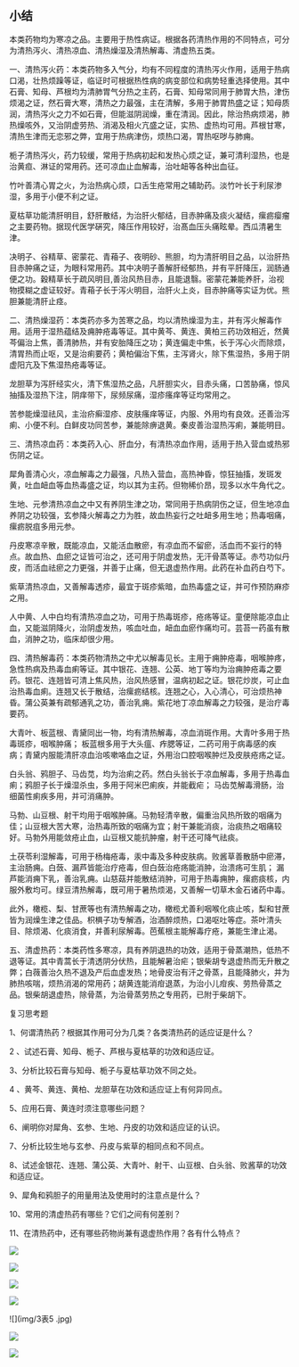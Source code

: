 ## 小结

本类药物均为寒凉之品。主要用于热性病证。根据各药清热作用的不同特点，可分为清热泻火、清热凉血、清热燥湿及清热解毒、清虚热五类。

一、清热泻火药：本类药物多入气分，均有不同程度的清热泻火作用，适用于热病口渴，壮热烦躁等证，临证时可根据热性病的病变部位和病势轻重选择使用。其中石膏、知母、芦根均为清肺胃气分热之主药，石膏、知母常同用于肺胃大热，津伤烦渴之证，然石膏大寒，清热之力最强，主在清解，多用于肺胃热盛之证；知母质润，清热泻火之力不如石膏，但能滋阴润燥，重在清润。因此，除治热病烦渴，肺热燥咳外，又治阴虚劳热、消渴及相火亢盛之证，实热、虚热均可用。芦根甘寒，清热生津而无恋邪之弊，宜用于热病津伤，烦热口渴，胃热呕哕与肺痈。

栀子清热泻火，药力较缓，常用于热病初起和发热心烦之证，兼可清利湿热，也是治黄疸、淋证的常用药。还可凉血止血解毒，治吐衄等各种出血征。

竹叶善清心胃之火，为治热病心烦，口舌生疮常用之辅助药。淡竹叶长于利尿渗湿，多用于小便不利之证。

夏枯草功能清肝明目，舒肝散结，为治肝火郁结，目赤肿痛及痰火凝结，瘰疬瘿瘤之主要药物。据现代医学硏究，降压作用较好，治髙血压头痛眩晕。西瓜清暑生津。

决明子、谷精草、密蒙花、青葙子、夜明砂、熊胆，均为清肝明目之品，以治肝热目赤肿痛之证，为眼科常用药。其中决明子善解肝经郁热，并有平肝降压，润肠通便之功。穀精草长于疏风明目,善治风热目赤，且能退翳。密蒙花兼能养肝，治视物摸糊之虚证较好。青葙子长于泻火明目，治肝火上炎，目赤肿痛等实证为优。熊胆兼能清肝止痉。

二、清热燥湿药：本类药亦多为苦寒之品，均以清热燥湿为主，并有泻火解毒作用。适用于湿热蕴结及痈肿疮毒等证。其中黄芩、黄连、黄柏三药功效相近，然黄芩偏治上焦，善清肺热，并有安胎降压之功；黄连偏走中焦，长于泻心火而除烦，清胃热而止呕，又是治痢要药；黄柏偏治下焦，主泻肾火，除下焦湿热，多用于阴虚阳亢及下焦湿热疮毒等证。	

龙胆草为泻肝经实火，清下焦湿热之品，凡肝胆实火，目赤头痛，口苦胁痛，惊风抽搐及湿热下注，阴痒带下，尿频尿痛，湿疹瘙痒等证均常用之。

苦参能燥湿祛风，主治疥癣湿疹、皮肤瘙痒等证，内服、外用均有良效。还善治泻痢、小便不利。白鲜皮功同苦参，兼能除痹退黄。秦皮善治湿热泻痢，兼能明目。 

 三、清热凉血药：本类药入心、肝血分，有清热凉血作用，适用于热入营血或热邪伤阴之证。

犀角善清心火，凉血解毒之力最强，凡热入营血，高热神昏，惊狂抽搐，发斑发黄，吐血衄血等血热毒盛之证，均以其为主药。但物稀价昂，现多以水牛角代之。

生地、元参清热凉血之中又有养阴生津之功，常同用于热病阴伤之证，但生地凉血养阴之功较强，玄参降火解毒之力为胜，故血热妄行之吐衄多用生地；热毒咽痛，瘰疬脱疽多用元参。

丹皮寒凉辛散，既能凉血，又能活血散瘀，有凉血而不留瘀，活血而不妄行的特点。故血热、血瘀之证皆可治之，还可用于阴虚发热，无汗骨蒸等证。赤芍功似丹皮，而活血祛瘀之力更强，并善于止痛，但无退虚热作用。此药在补血药白芍下。

紫草清热凉血，又善解毒透疹，最宜于斑疹紫暗，血热毒盛之证，并可作预防麻疹之用。

人中黄、人中白均有清热凉血之功，可用于热毒斑疹，疮疡等证。童便除能凉血止血，又能滋阴降火，治阴虚发热，咳血吐血，衄血血瘀作痛均可。芸苔一药虽有散血，消肿之功，临床却很少用。	

四、清热解毒药：本类药物清热之中尤以解毒见长。主用于痈肿疮毒，咽喉肿疼，急性热病及热毒血痢等证。其中银花、连翘、公英、地丁等均为治痈肿疮毒之要药。银花、连翘皆可清上焦风热，治风热感冒，温病初起之证。银花炒炭，可止血治热毒血痢。连翘又长于散结，治瘰疬结核。连翘之心，入心清心，可治烦热神昏。蒲公英兼有疏郁通乳之功，善治乳痈。紫花地丁凉血解毒之力较强，是治疔毒要药。

大青叶、板蓝根、青黛同出一物，均有清热解毒，凉血消斑作用。大青叶多用于热毒斑疹，咽喉肿痛； 板蓝根多用于大头瘟、痄腮等证，二药可用于病毒感的疾病；青黛内服能清肝凉血治咳嗽咯血之证，外用治口腔咽喉肿烂及皮肤疮疡之证。

白头翁、鸦胆子、马齿苋，均为治痢之药。然白头翁长于凉血解毒，多用于热毒血痢；鸦胆子长于燥湿杀虫，多用于阿米巴痢疾，并能截疟； 马齿苋解毒滑肠，治细菌性痢疾多用，并可消痛肿。

马勃、山豆根、射干均用于咽喉肿痛。马勃轻清辛散，偏重治风热所致的咽痛为佳；山豆根大苦大寒，治热毒所致的咽痛为宜；射干兼能消痰，治痰热之咽痛较好。马勃外用能敛疮止血，山豆根又能抗肿瘤，射干还可降气祛痰。

 土茯苓利湿解毒，可用于杨梅疮毒，汞中毒及多种皮肤病。败酱草善散肠中瘀滞，主治肠痈。白蔹、漏芦皆能治疗疮毒，但白蔹治疮疡能消肿，治溃疡可生肌； 漏芦能消痈下乳，善治乳痈。山慈菇并能散结消肿，可用于热毒痈肿，瘰疬痰核，内服外敷均可。绿豆清热解毒，既可用于暑热烦渴，又善解一切草木金石诸药中毒。

此外，橄榄、梨、甘蔗等也有清热解毒之功，橄榄尤善利咽喉化痰止咳，梨和甘蔗皆为润燥生津之佳品。枳椇子功专解酒，治酒醉烦热，口渴呕吐等症。茶叶清头目、除烦渴、化痰消食，并善利尿解毒。芭蕉根主能解毒疗疮，兼能生津止渴。

五、清虚热药：本类药性多寒凉，具有养阴退热的功效，适用于骨蒸潮热，低热不退等证。其中青蒿长于清透阴分伏热，且能解暑治疟；银柴胡专退虚热而无升散之弊；白薇善治久热不退及产后血虚发热；地骨皮治有汗之骨蒸，且能降肺火，并为肺热咳喘，烦热消渴的常用药；胡黄连能消疳退蒸，为治小儿疳疾、劳热骨蒸之品。银柴胡退虚热，除骨蒸，为治骨蒸劳热之专用药，已附于柴胡下。
​      

复习思考题

1、何谓清热药？根据其作用可分为几类？各类清热药的适应证是什么？

2 、试述石膏、知母、栀子、芦根与夏枯草的功效和适应证。

3、分析比较石膏与知母、栀子与夏枯草功效不同之处。

4 、黄芩、黄连、黄柏、龙胆草在功效和适应证上有何异同点。

5、应用石膏、黄连时须注意哪些问题？

6、阐明你对犀角、玄参、生地、丹皮的功效和适应证的认识。

7、分析比较生地与玄参、丹皮与紫草的相同点和不同点。

8、试述金银花、连翘、蒲公英、大青叶、射干、山豆根、白头翁、败酱草的功效和适应证。

9、犀角和鸦胆子的用量用法及使用时的注意点是什么？

10、常用的清虚热药有哪些？它们之间有何差别？

11、在清热药中，还有哪些药物尚兼有退虚热作用？各有什么特点？

![](img/3表1.jpg)

![](img/3表2.jpg)

![](img/3表3.jpg)

![](img/3表4.jpg)

![](img/3表5 .jpg)

![](img/3表6.jpg)

![](img/3表7.jpg)
